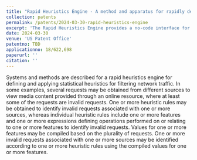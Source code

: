 ```yaml
---
title: "Rapid Heuristics Engine - A method and apparatus for rapidly defining and applying statistical heuristics for filtering network traffic"
collection: patents
permalink: /patents/2024-03-30-rapid-heuristics-engine
excerpt: 'The Rapid Heuristics Engine provides a no-code interface for defining and applying statistical heuristics to filter invalid network traffic, significantly reducing the time and effort required for deployment and optimization. This system allows data scientists to independently manage heuristic rules, enhancing efficiency and ensuring faster mitigation of invalid traffic.'
date: 2024-03-30
venue: 'US Patent Office'
patentno: TBD
applicationno: 18/622,698
paperurl: ''
citation: ''
---
```

Systems and methods are described for a rapid heuristics engine for defining and applying statistical heuristics for filtering network traffic. In some examples, several requests may be obtained from different sources to view media content provided through an online resource, where at least some of the requests are invalid requests. One or more heuristic rules may be obtained to identify invalid requests associated with one or more sources, whereas individual heuristic rules include one or more features and one or more expressions defining operations performed on or relating to one or more features to identify invalid requests. Values for one or more features may be compiled based on the plurality of requests. One or more invalid requests associated with one or more sources may be identified according to one or more heuristic rules using the compiled values for one or more features.

